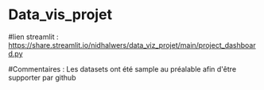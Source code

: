 # Data_vis_projet

#lien streamlit : 
https://share.streamlit.io/nidhalwers/data_viz_projet/main/project_dashboard.py


#Commentaires : 
Les datasets ont été sample au préalable afin d'être supporter par github 